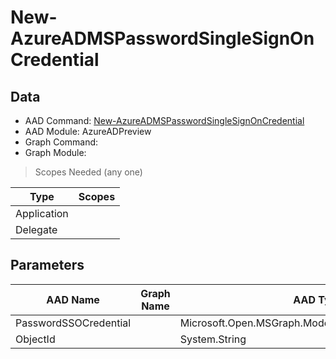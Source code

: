 # New-AzureADMSPasswordSingleSignOnCredential

> 

## Data

+ AAD Command: [New-AzureADMSPasswordSingleSignOnCredential](https://docs.microsoft.com/en-us/powershell/module/AzureADPreview/New-AzureADMSPasswordSingleSignOnCredential)
+ AAD Module: AzureADPreview
+ Graph Command: [](https://docs.microsoft.com/en-us/powershell/module//)
+ Graph Module: 

> Scopes Needed (any one)

|Type|Scopes|
|---|---|
|Application||
|Delegate||

## Parameters

|AAD Name|Graph Name|AAD Type|Graph Type|Infos|
|---|---|---|---|---|
|PasswordSSOCredential||Microsoft.Open.MSGraph.Model.PasswordSSOCredentials|||
|ObjectId||System.String|||

